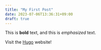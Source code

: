 ```yaml
---
title: "My First Post"
date: 2023-07-06T13:36:31+09:00
draft: true
---
```


This is **bold** text, and this is *emphasized* text.

Visit the [Hugo](https://gohugo.io) website!
